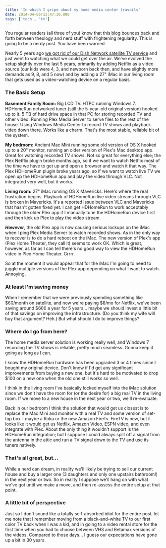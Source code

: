 ```yaml
---
title: 'In which I gripe about my home media center travails'
date: 2014-04-05T13:47:30.000
tags: ['tech', 'tv']
---
```


You regular readers (all three of you) know that this blog bounces back and forth between theology and nerd stuff with frightening regularity. This is going to be a nerdy post. You have been warned.

Nearly 5 years ago [we got rid of our Dish Network satellite TV service](/09/08/getting-rid-of-the-dish-the-nerd-post/) and just went to watching what we could get over the air. We've evolved the setup slightly over the last 5 years, primarily by adding Netflix as a video source (our kids were 4, 3, and newborn back then, and have slightly more demands as 9, 8, and 5 now) and by adding a 27" iMac in our living room that gets used as a video-watching device on a regular basis.

### The Basic Setup

**Basement Family Room:** Big LCD TV. HTPC running Windows 7. HDHomeRun networked tuner (still the 5-year-old original version) hooked up to it. 5 TB of hard drive space in that PC for storing recorded TV and other video. Running Plex Media Server to serve files to the rest of the house. Using Windows Media Center to record TV shows and playback video down there. Works like a charm. That's the most stable, reliable bit of the system.

**My bedroom:** Ancient Mac Mini running some old version of OS X hooked up to a 20" monitor, running an older version of Plex's Mac desktop app. Great for watching recorded TV shows. Not so great for everything else; the Plex Netflix plugin broke months ago, so if we want to watch Netflix most of the time we have to get up and open a browser and watch it that way. The Plex HDHomeRun plugin broke years ago, so if we want to watch live TV we open up the HDHomeRun app and play the video through VLC. Not integrated very well, but it works.

**Living room:** 27" iMac running OS X Mavericks. Here's where the real frustration begins. Playback of HDHomeRun live video streams through VLC is broken in Mavericks. It's a reported issue between VLC and Mavericks that hasn't gotten fixed yet. I can get HDHomeRun to work acceptably through the older Plex app if I manually tune the HDHomeRun device first and then kick up Plex to play the video stream.

**_However_**, the old Plex app is now causing serious lockups on the iMac when I ping Plex Media Server to watch recorded shows. As in the only way to recover is to do a hard reboot on the iMac. The new version of Plex's app (Plex Home Theater, they call it) seems to work OK. Which is great, however, as far as I can tell there's no good way to view the HDHomeRun video in Plex Home Theater. Grrrr.

So at the moment it would appear that for the iMac I'm going to need to juggle multiple versions of the Plex app depending on what I want to watch. Annoying.

### At least I'm saving money

When I remember that we were previously spending something like $60/month on satellite, and now we're paying $8/mo for Netflix, we've been saving around $600 a year for 5 years... maybe we should invest a little bit of that savings on improving the infrastructure. (Do you think my wife will buy that argument? Heh.) But what should I do to improve things?

### Where do I go from here?

The home media server solution is working really well, and Windows 7 recording the TV shows is reliable, pretty much seamless. Gonna keep it going as long as I can.

I know the HDHomeRun hardware has been upgraded 3 or 4 times since I bought my original device. Don't know if I'd get any significant improvements from buying a new one, but it's hard to be motivated to drop $100 on a new one when the old one still works so well.

I think in the living room I've basically locked myself into the iMac solution since we don't have the room for (or the desire for) a big real TV in the living room. If we move to a new house in the next year or two, we'll re-evaluate.

Back in our bedroom I think the solution that would get us closest is to replace the Mac Mini and monitor with a real TV and some version of set-top box - maybe a Roku or the new Amazon FireTv. FireTV is new, but it looks like it would get us Netflix, Amazon Video, ESPN video, and even integrate with Plex. About the only thing it wouldn't support is the HDHomeRun integration; but I suppose I could always split off a signal from the antenna in the attic and run a TV signal down to the TV and use its tuners natively.

### That's all great, but...

While a nerd can dream, in reality we'll likely be trying to sell our current house and buy a larger one (3 daughters and only one upstairs bathroom!) in the next year or two. So in reality I suppose we'll hang on with what we've got until we make a move, and then re-assess the entire setup at that point.

### A little bit of perspective

Just so I don't sound like a totally self-absorbed idiot for the entire post, let me note that I remember moving from a black-and-white TV to our first color TV back when I was a kid, and in going to a video rental store for the first time when you had to choose between VHS and Betamax versions of the videos. Compared to those days... I guess our expectations have gone up a bit in 30 years.
